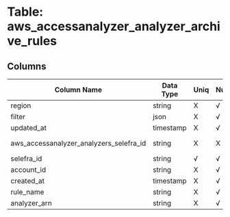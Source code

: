 # Table: aws_accessanalyzer_analyzer_archive_rules

## Columns 

|  Column Name   |  Data Type  | Uniq | Nullable | Description | 
|  ----  | ----  | ----  | ----  | ---- | 
| region | string | X | √ |  | 
| filter | json | X | √ |  | 
| updated_at | timestamp | X | √ |  | 
| aws_accessanalyzer_analyzers_selefra_id | string | X | X | fk to aws_accessanalyzer_analyzers.selefra_id | 
| selefra_id | string | √ | √ | random id | 
| account_id | string | X | √ |  | 
| created_at | timestamp | X | √ |  | 
| rule_name | string | X | √ |  | 
| analyzer_arn | string | X | √ |  | 


